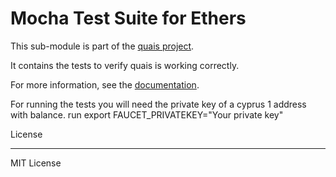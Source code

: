 # Mocha Test Suite for Ethers

This sub-module is part of the [quais project](https://github.com/quais-io/quais.js).

It contains the tests to verify quais is working correctly.

For more information, see the [documentation](https://docs.ethers.io/v5/testing/).

For running the tests you will need the private key of a cyprus 1 address with balance.
run export FAUCET_PRIVATEKEY="Your private key"

License

---

MIT License
